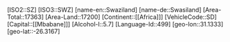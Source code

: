 ﻿---
location: [-26.3167,31.1333]
type: Country
tags:
- geo/Country

SpocWebEntityId: 27027
isDeleted: false
confidential: public

---
[ISO2::SZ]
[ISO3::SWZ]
[name-en::Swaziland]
[name-de::Swasiland]
[Area-Total::17363]
[Area-Land::17200]
[Continent::[[Africa]]]
[VehicleCode::SD]
[Capital::[[Mbabane]]]
[Alcohol-l::5.7]
[Language-Id::499]
[geo-lon::31.1333]
[geo-lat::-26.3167]

